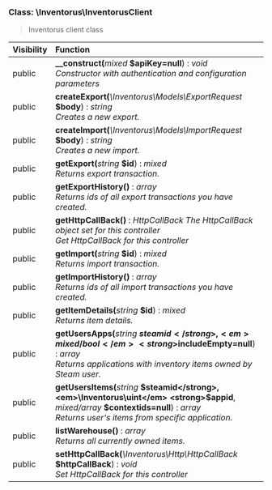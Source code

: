 

### Class: \Inventorus\InventorusClient

> Inventorus client class

| Visibility | Function |
|:-----------|:---------|
| public | <strong>__construct(</strong><em>mixed</em> <strong>$apiKey=null</strong>)</strong> : <em>void</em><br /><em>Constructor with authentication and configuration parameters</em> |
| public | <strong>createExport(</strong><em>\Inventorus\Models\ExportRequest</em> <strong>$body</strong>)</strong> : <em>string</em><br /><em>Creates a new export.</em> |
| public | <strong>createImport(</strong><em>\Inventorus\Models\ImportRequest</em> <strong>$body</strong>)</strong> : <em>string</em><br /><em>Creates a new import.</em> |
| public | <strong>getExport(</strong><em>string</em> <strong>$id</strong>)</strong> : <em>mixed</em><br /><em>Returns export transaction.</em> |
| public | <strong>getExportHistory()</strong> : <em>array</em><br /><em>Returns ids of all export transactions you have created.</em> |
| public | <strong>getHttpCallBack()</strong> : <em>HttpCallBack The HttpCallBack object set for this controller</em><br /><em>Get HttpCallBack for this controller</em> |
| public | <strong>getImport(</strong><em>string</em> <strong>$id</strong>)</strong> : <em>mixed</em><br /><em>Returns import transaction.</em> |
| public | <strong>getImportHistory()</strong> : <em>array</em><br /><em>Returns ids of all import transactions you have created.</em> |
| public | <strong>getItemDetails(</strong><em>string</em> <strong>$id</strong>)</strong> : <em>mixed</em><br /><em>Returns item details.</em> |
| public | <strong>getUsersApps(</strong><em>string</em> <strong>$steamid</strong>, <em>mixed/bool</em> <strong>$includeEmpty=null</strong>)</strong> : <em>array</em><br /><em>Returns applications with inventory items owned by Steam user.</em> |
| public | <strong>getUsersItems(</strong><em>string</em> <strong>$steamid</strong>, <em>\Inventorus\uint</em> <strong>$appid</strong>, <em>mixed/array</em> <strong>$contextids=null</strong>)</strong> : <em>array</em><br /><em>Returns user's items from specific application.</em> |
| public | <strong>listWarehouse()</strong> : <em>array</em><br /><em>Returns all currently owned items.</em> |
| public | <strong>setHttpCallBack(</strong><em>\Inventorus\Http\HttpCallBack</em> <strong>$httpCallBack</strong>)</strong> : <em>void</em><br /><em>Set HttpCallBack for this controller</em> |

